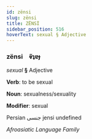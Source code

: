 ```yaml
---
id: zënsi
slug: zënsi
title: ZËNSİ
sidebar_position: 516
hoverText: sexual § Adjective
---
```


### zënsi&emsp;<span kind="abugida">ⱴ̃ʇɐɟ</span>

*sexual* **§** Adjective

**Verb**: to be sexual

**Noun**: sexualness/sexuality

**Modifier**: sexual

Persian جنسی jensi undefined

*Afroasiatic Language Family*